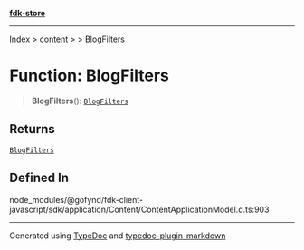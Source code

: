 [**fdk-store**](../../../README.md)
***

[Index](../../../API.md) > [content](../../README.md) > [<internal>](../README.md) > BlogFilters

# Function: BlogFilters

> **BlogFilters**(): [`BlogFilters`](../type-aliases/type-alias.BlogFilters.md)

## Returns

[`BlogFilters`](../type-aliases/type-alias.BlogFilters.md)

## Defined In

node\_modules/@gofynd/fdk-client-javascript/sdk/application/Content/ContentApplicationModel.d.ts:903

***
Generated using [TypeDoc](https://typedoc.org/) and [typedoc-plugin-markdown](https://www.npmjs.com/package/typedoc-plugin-markdown)
